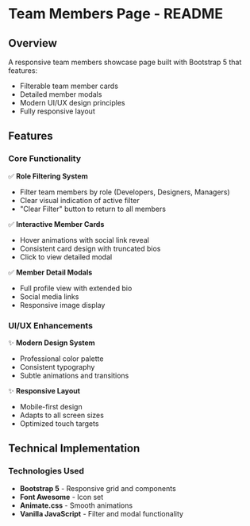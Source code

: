 # Team Members Page - README

## Overview
A responsive team members showcase page built with Bootstrap 5 that features:
- Filterable team member cards
- Detailed member modals
- Modern UI/UX design principles
- Fully responsive layout

## Features

### Core Functionality
✅ **Role Filtering System**  
- Filter team members by role (Developers, Designers, Managers)
- Clear visual indication of active filter
- "Clear Filter" button to return to all members

✅ **Interactive Member Cards**  
- Hover animations with social link reveal
- Consistent card design with truncated bios
- Click to view detailed modal

✅ **Member Detail Modals**  
- Full profile view with extended bio
- Social media links
- Responsive image display

### UI/UX Enhancements
✨ **Modern Design System**  
- Professional color palette
- Consistent typography
- Subtle animations and transitions

✨ **Responsive Layout**  
- Mobile-first design
- Adapts to all screen sizes
- Optimized touch targets

## Technical Implementation

### Technologies Used
- **Bootstrap 5** - Responsive grid and components
- **Font Awesome** - Icon set
- **Animate.css** - Smooth animations
- **Vanilla JavaScript** - Filter and modal functionality


